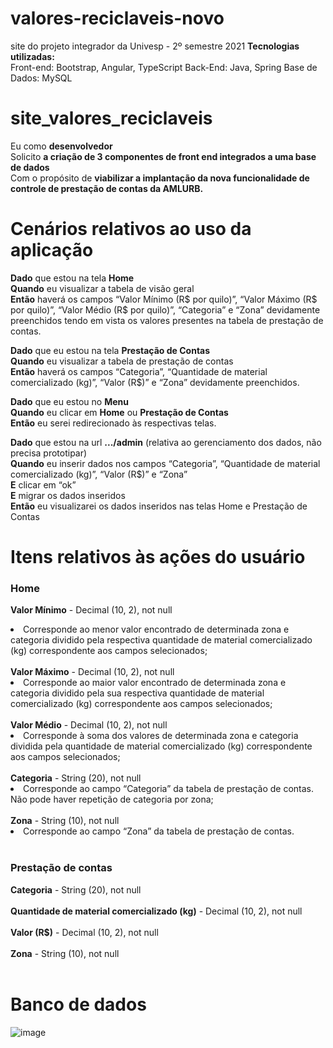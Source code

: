 # valores-reciclaveis-novo
site do projeto integrador da Univesp - 2º semestre 2021
<b>Tecnologias utilizadas:</b><br>
Front-end: Bootstrap, Angular, TypeScript
Back-End: Java, Spring
Base de Dados: MySQL

# site_valores_reciclaveis
Eu como <b>desenvolvedor</b><br>
Solicito <b>a criação de 3 componentes de front end integrados a uma base de dados</b><br>
Com o propósito de <b>viabilizar a implantação da nova funcionalidade de controle de prestação de contas da AMLURB.</b>

# Cenários relativos ao uso da aplicação

<b>Dado</b> que estou na tela <b>Home</b><br>
<b>Quando</b> eu visualizar a tabela de visão geral<br>
<b>Então</b> haverá os campos “Valor Mínimo (R$ por quilo)”, “Valor Máximo (R$ por quilo)”, “Valor Médio (R$ por quilo)”, “Categoria” e “Zona” devidamente preenchidos tendo em vista os valores presentes na tabela de prestação de contas.<br>


<b>Dado</b> que eu estou na tela <b>Prestação de Contas</b><br>
<b>Quando</b> eu visualizar a tabela de prestação de contas<br>
<b>Então</b> haverá os campos “Categoria”, “Quantidade de material comercializado (kg)”, “Valor (R$)” e “Zona” devidamente preenchidos.<br>

<b>Dado</b> que eu estou no <b>Menu</b><br>
<b>Quando</b> eu clicar em <b>Home</b> ou <b>Prestação de Contas</b><br>
<b>Então</b> eu serei redirecionado às respectivas telas.<br>

<b>Dado</b> que estou na url <b>.../admin</b> (relativa ao gerenciamento dos dados, não precisa prototipar)<br>
<b>Quando</b> eu inserir dados nos campos “Categoria”, “Quantidade de material comercializado (kg)”, “Valor (R$)” e “Zona”<br>
<b>E</b> clicar em “ok”<br>
<b>E</b> migrar os dados inseridos <br>
<b>Então</b> eu visualizarei os dados inseridos nas telas Home e Prestação de Contas<br>

# Itens relativos às ações do usuário
### Home
<b>Valor Mínimo</b> - Decimal (10, 2), not null<br>
<li>Corresponde ao menor valor encontrado de determinada zona e categoria dividido pela respectiva quantidade de material comercializado (kg) correspondente aos campos selecionados;</li><br>
<b>Valor Máximo</b> - Decimal (10, 2), not null<br>
<li>Corresponde ao maior valor encontrado de determinada zona e categoria dividido pela sua respectiva quantidade de material comercializado (kg) correspondente aos campos selecionados;</li><br>
<b>Valor Médio</b> - Decimal (10, 2), not null<br>
<li>Corresponde à soma dos valores de determinada zona e categoria dividida pela quantidade de material comercializado (kg) correspondente aos campos selecionados;</li><br>
<b>Categoria</b> - String (20), not null<br>
<li>Corresponde ao campo “Categoria” da tabela de prestação de contas. Não pode haver repetição de categoria por zona;</li><br>
<b>Zona</b> - String (10), not null<br>
<li>Corresponde ao campo “Zona” da tabela de prestação de contas.</li><br>

### Prestação de contas
<b>Categoria</b> - String (20), not null<br><br>
<b>Quantidade de material comercializado (kg)</b> - Decimal (10, 2), not null<br><br>
<b>Valor (R$)</b> - Decimal (10, 2), not null<br><br>
<b>Zona</b> - String (10), not null<br><br>

# Banco de dados

![image](https://user-images.githubusercontent.com/56417970/133006461-5fbb6b84-9ecb-4dac-844a-ba642bda1d5b.png)


